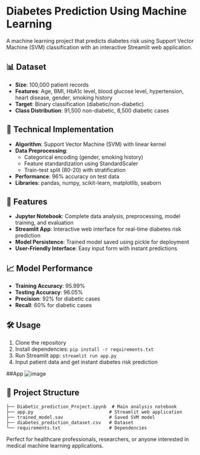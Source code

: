 # Diabetes Prediction Using Machine Learning

A machine learning project that predicts diabetes risk using Support Vector Machine (SVM) classification with an interactive Streamlit web application.

## 📊 Dataset
- **Size**: 100,000 patient records
- **Features**: Age, BMI, HbA1c level, blood glucose level, hypertension, heart disease, gender, smoking history
- **Target**: Binary classification (diabetic/non-diabetic)
- **Class Distribution**: 91,500 non-diabetic, 8,500 diabetic cases

## 🔧 Technical Implementation
- **Algorithm**: Support Vector Machine (SVM) with linear kernel
- **Data Preprocessing**: 
  - Categorical encoding (gender, smoking history)
  - Feature standardization using StandardScaler
  - Train-test split (80-20) with stratification
- **Performance**: 96% accuracy on test data
- **Libraries**: pandas, numpy, scikit-learn, matplotlib, seaborn

## 🚀 Features
- **Jupyter Notebook**: Complete data analysis, preprocessing, model training, and evaluation
- **Streamlit App**: Interactive web interface for real-time diabetes risk prediction
- **Model Persistence**: Trained model saved using pickle for deployment
- **User-Friendly Interface**: Easy input form with instant predictions

## 📈 Model Performance
- **Training Accuracy**: 95.99%
- **Testing Accuracy**: 96.05%
- **Precision**: 92% for diabetic cases
- **Recall**: 60% for diabetic cases

## 🛠️ Usage
1. Clone the repository
2. Install dependencies: `pip install -r requirements.txt`
3. Run Streamlit app: `streamlit run app.py`
4. Input patient data and get instant diabetes risk prediction

##App
![image](https://github.com/user-attachments/assets/c3a12546-241b-40ed-bead-09112d075bce)

## 📁 Project Structure
```
├── Diabetic_prediction_Project.ipynb  # Main analysis notebook
├── app.py                            # Streamlit web application
├── trained_model.sav                 # Saved SVM model
├── diabetes_prediction_dataset.csv   # Dataset
└── requirements.txt                  # Dependencies
```

Perfect for healthcare professionals, researchers, or anyone interested in medical machine learning applications.
